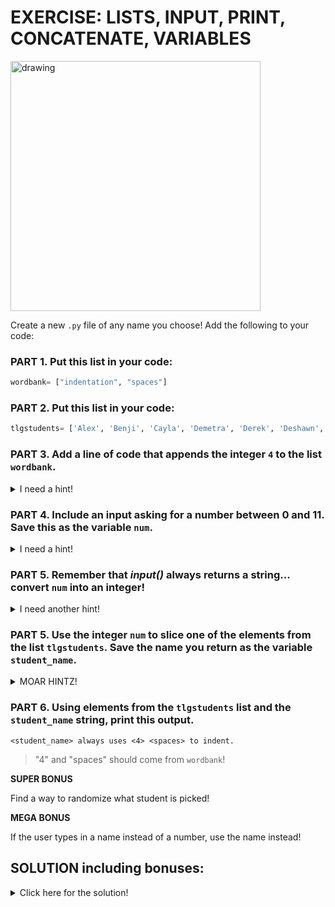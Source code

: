 # EXERCISE: LISTS, INPUT, PRINT, CONCATENATE, VARIABLES

<img src="https://i.redd.it/wk843smkri441.jpg" alt="drawing" width="400"/>

Create a new `.py` file of any name you choose! Add the following to your code:

### **PART 1.** Put this list in your code:   

```python
wordbank= ["indentation", "spaces"] 
```

### **PART 2.** Put this list in your code:   

```python
tlgstudents= ['Alex', 'Benji', 'Cayla', 'Demetra', 'Derek', 'Deshawn', 'James', 'Maria', 'Marylyn', 'Nor', 'Sal', 'Sammy']
```
    
### **PART 3.** Add a line of code that appends the integer `4` to the list `wordbank`.

<details>
<summary>I need a hint!</summary>
<br>
    
    wordbank.append(4)
</details>

### **PART 4.** Include an input asking for a number between 0 and 11. Save this as the variable `num`.

<details>
<summary>I need a hint!</summary>
<br>
    
    num= input("Pick a student number!")
</details>

### **PART 5.** Remember that *input()* always returns a string... convert `num` into an integer!

<details>
<summary>I need another hint!</summary>
<br>
    
    num= int(input("Pick a student number!"))
</details>

### **PART 5.** Use the integer `num` to slice one of the elements from the list `tlgstudents`. Save the name you return as the variable `student_name`.

<details>
<summary>MOAR HINTZ!</summary>
<br>
    
    choice= int(input("Pick a student number!"))
    student_name= tlgstudents[choice]
</details>

### **PART 6.** Using elements from the `tlgstudents` list and the `student_name` string, print this output.

```
<student_name> always uses <4> <spaces> to indent.
```
> "4" and "spaces" should come from `wordbank`!

**SUPER BONUS**

Find a way to randomize what student is picked!

**MEGA BONUS**

If the user types in a name instead of a number, use the name instead!

## SOLUTION including bonuses:

<details>
<summary>Click here for the solution!</summary>
    
```python
# the choice() function from the random module
# will choose a random element from a list
import random

wordbank= ["indentation", "spaces"]

tlgstudents= ["Brandon", "Caleb", "Cat", "Chad the Beardulous", "Chance", "Chris", "Jessica", "Jorge", "Joshua", "Justin", "Lui", "Stephen"]

# this will add the integer 4 to the wordbank list
wordbank.append(4)

# using """three quotes""" creates a multi-line doc string
# in other words, a string that uses line breaks instead of /n
print("""Do one of the following:
        - Enter a number between 0 and 11
        - Type in a student's name
        - Type in the word 'random'""")

# save the user's input as the variable "choice"
choice= input(">")

# if the number entered by the user can be
# cleanly converted to an integer:
if choice.isdigit():
    # convert string to integer and slice the list
    # save the returned name as "name"
    name= tlgstudents[int(choice)]

# if the name chosen is actually in the list of students:
elif choice in tlgstudents:
    # assign that name as the variable "name"
    name= choice

else:
    # if none of the above is true, use the choice()
    # function to grab a random name and save it as "name"
    name= random.choice(tlgstudents)

# Use an f-string to neatly combine these elements into a sentence.
print(f"{name} always uses {wordbank[2]} {wordbank[1]} to indent.")
```
    
</details>
